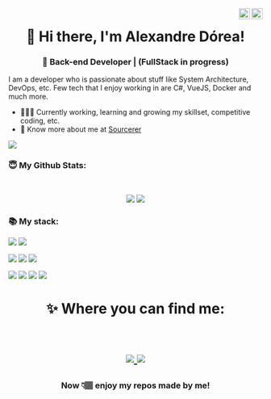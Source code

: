 <a href="https://www.linkedin.com/in/alexandredorea" target="_blank" rel="nofollow">
	<img align="right" alt="Alexandre's Linkdein" width="22px" src="https://cdn.jsdelivr.net/npm/simple-icons@v3/icons/linkedin.svg" />
</a>
<a href="https://www.instagram.com/alexandredorea" target="_blank" rel="nofollow">
	<img align="right" alt="Alexandre's Insta" width="22px" src="https://cdn.jsdelivr.net/npm/simple-icons@v3/icons/instagram.svg" />
</a>

<h1 align="center"> 
	👋 Hi there, I'm Alexandre Dórea! 
</h1>
<h3 align="center">
	🚀 Back-end Developer | (FullStack in progress) 
</h3>

I am a developer who is passionate about stuff like System Architecture, DevOps, etc. Few tech that I enjoy working in are C#, VueJS, Docker and much more. 
<!-- I am actively looking for opportunities in Data Science. Recently, I have just started with tech-blogging! -->

- 👨🏽‍💻 Currently working, learning and growing my skillset, competitive coding, etc.
- 👨 Know more about me at [Sourcerer](https://sourcerer.io/alexandredorea) 
	<!--
	- 🌐 Visit my [porfolio website](https://pr2tik1.github.io/) for complete background and contact.
	- 👋 My personal [blog site](https://pr2tik1.github.io/blog/)
	waka-->

<img src="https://yata-apix-a9caea66-ad78-425f-aa08-e292558ebb65.lss.locawebcorp.com.br/b7c7dbff38ae4f419c94ce8d2254b9d9.png"> 

### 😇 My Github Stats:
<div>
	<br>
	<p align = "center">
		<img src = "https://github-readme-stats.vercel.app/api?username=alexandredorea&show_icons=true&theme=vue-dark&line_height=27">
		<img src = "https://github-readme-stats.vercel.app/api/top-langs/?username=alexandredorea&theme=vue-dark">
	</p>
</div>

### 📚 My stack:
<p>
	<img src="https://img.shields.io/badge/dotnet-net%235C2D91.svg?color=5C2D91&style=for-the-badge&logo=.net&logoColor=white">
	<img src="https://img.shields.io/badge/c%23%20-%23239120.svg?color=239120&style=for-the-badge&logo=c-sharp&logoColor=white"> 
</p>
<p>
	<img src="https://img.shields.io/badge/SQL%20Server-CC2927?logo=microsoft-sql-server&logoColor=white&style=for-the-badge">
	<img src="https://img.shields.io/badge/mysql-%2300f.svg?&style=for-the-badge&logo=mysql&logoColor=white">
	<img src="https://img.shields.io/badge/docker-docker%232496ED.svg?color=2496ED&style=for-the-badge&logo=docker&logoColor=white">
</p>
<p>
	<img src="https://img.shields.io/badge/html5%20-%23E34F26.svg?&style=for-the-badge&logo=html5&logoColor=white">
	<img src="https://img.shields.io/badge/css3%20-%231572B6.svg?&style=for-the-badge&logo=css3&logoColor=white">
	<img src="https://img.shields.io/badge/vuejs%20-%2335495e.svg?&style=for-the-badge&logo=vue.js&logoColor=%234FC08D">
  <img src="https://img.shields.io/badge/javascript-%23F7DF1E.svg?&style=for-the-badge&logo=javascript&logoColor=black">
</p>
 
<h1 align="center">
	✨ Where you can find me:
	<p align="center">
		<br/>
		<a href="https://br.linkedin.com/in/alexandredorea/">
			<img src="https://img.shields.io/badge/-LinkedIn-0077B5?style=for-the-badge&logo=LinkedIn&logoColor=white&link=https://br.linkedin.com/in/alexandredorea">
		</a>
		<a href="mailto:alexandre.dorea@gmail.com">
			<img src="https://img.shields.io/badge/-Gmail-c5392a?style=for-the-badge&logo=Gmail&logoColor=white&link=mailto:alexandre.dorea@gmail.com">
		</a>
	</p>
</h1>

<h3 align="center"><strong> Now 👇🏽 enjoy my repos made by me! </strong> </h3>
